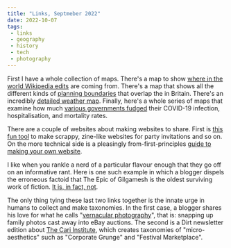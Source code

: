 ```yaml
---
title: "Links, Septmeber 2022"
date: 2022-10-07
tags:
 - links
 - geography
 - history
 - tech
 - photography
---
```


First I have a whole collection of maps. There's a map to show [where in the world Wikipedia edits][1] are coming from. There's a map that shows all the different kinds of [planning boundaries][2] that overlap the in Britain. There's an incredibly [detailed weather map][3]. Finally, here's a whole series of maps that examine how much [various governments fudged][4] their COVID-19 infection, hospitalisation, and mortality rates.

There are a couple of websites about making websites to share. First is [this fun tool][5] to make scrappy, zine-like websites for party invitations and so on. On the more technical side is a pleasingly from-first-principles [guide to making your own website][6].

I like when you rankle a nerd of a particular flavour enough that they go off on an informative rant. Here is one such example in which a blogger dispels the erroneous factoid that The Epic of Gilgamesh is the oldest surviving work of fiction. [It is, in fact, not][7].

The only thing tying these last two links together is the innate urge in humans to collect and make taxonomies. In the first case, a blogger shares his love for what he calls "[vernacular photography][8]", that is: snapping up family photos cast away into eBay auctions. The second is a Dirt newsletter edition about [The Cari Institute][9], which creates taxonomies of "micro-aesthetics" such as "Corporate Grunge" and "Festival Marketplace".

[1]: http://rcmap.hatnote.com/#en "Wikipedia edit map"
[2]: https://www.planning.data.gov.uk/map "British planning map"
[3]: https://www.windy.com/ "Windy advanced weather map"
[4]: https://maximumtruth.substack.com/p/the-covid-fudge-factor "COVID fudge factor"
[5]: https://mmm.page "mmm.page zine maker"
[6]: https://rutar.org/writing/how-to-build-a-personal-webpage-from-scratch/ "Make your own webpage from scratch"
[7]: https://talesoftimesforgotten.com/2022/09/22/no-the-epic-of-gilgamesh-is-not-the-oldest-surviving-work-of-literature/ "Gilgamesh wasn't the first"
[8]: https://thomashawk.com/2022/09/collecting-vernacular-photography.html "Vernacular photography"
[9]: https://dirt.substack.com/p/dirt-whimsicraft "Dirt on micro-aesthetics"